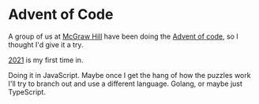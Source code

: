 # Advent of Code

A group of us at [McGraw Hill](https://www.mheducation.com/about.html) have been doing the [Advent of code](https://adventofcode.com/), so I thought I'd give it a try.

[2021](adventofcode.com/2021/) is my first time in.

Doing it in JavaScript. Maybe once I get the hang of how the puzzles work I'll try to branch out and use a different language. Golang, or maybe just TypeScript.